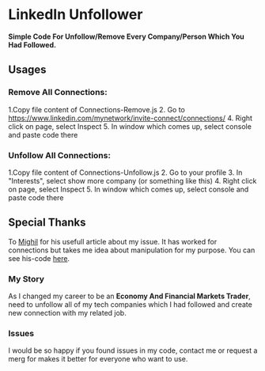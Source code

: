 # LinkedIn Unfollower

**Simple Code For Unfollow/Remove Every Company/Person Which You Had Followed.**

## Usages

### Remove All Connections:
  1.Copy file content of Connections-Remove.js 
  2. Go to https://www.linkedin.com/mynetwork/invite-connect/connections/
  4. Right click on page, select Inspect
  5. In window which comes up, select console and paste code there

### Unfollow All Connections:
  1.Copy file content of Connections-Unfollow.js 
  2. Go to your profile
  3. In "Interests", select show more company (or something like this)
  4. Right click on page, select Inspect
  5. In window which comes up, select console and paste code there


## Special Thanks
To [Mighil](https://www.linkedin.com/in/mighil/) for his usefull article about my issue. It has worked for connections but takes me idea about manipulation for my purpose. You can see his-code [here](https://raw.githubusercontent.com/minimalquest/mass-unfollow-linkedin/main/unfollow.js).

### My Story
As I changed my career to be an **Economy And Financial Markets Trader**, need to unfollow all of my tech companies which I had followed and create new connection with my related job.

### Issues
I would be so happy if you found issues in my code, contact me or request a merg for makes it better for everyone who want to use.

